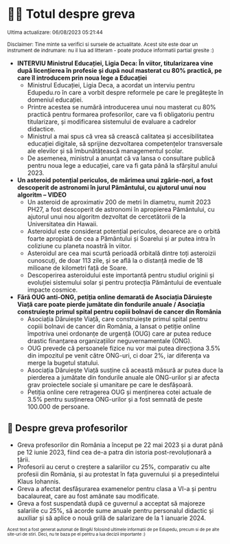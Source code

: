 # 👩‍🏫 Totul despre greva
<sub>Ultima actualizare: 06/08/2023 05:21:44</sub>

<sub>Disclaimer: Tine minte sa verifici si sursele de actualitate. Acest site este doar un instrument de indrumare: nu il lua ad litteram - poate produce informatii partial gresite :)</sub>

- **INTERVIU Ministrul Educației, Ligia Deca: În viitor, titularizarea vine după licențierea în profesie și după noul masterat cu 80% practică, pe care îl introducem prin noua lege a Educației**
    - Ministrul Educației, Ligia Deca, a acordat un interviu pentru Edupedu.ro în care a vorbit despre reformele pe care le pregătește în domeniul educației.
    - Printre acestea se numără introducerea unui nou masterat cu 80% practică pentru formarea profesorilor, care va fi obligatoriu pentru titularizare, și modificarea sistemului de evaluare a cadrelor didactice.
    - Ministrul a mai spus că vrea să crească calitatea și accesibilitatea educației digitale, să sprijine dezvoltarea competențelor transversale ale elevilor și să îmbunătățească managementul școlar.
    - De asemenea, ministrul a anunțat că va lansa o consultare publică pentru noua lege a educației, care va fi gata până la sfârșitul anului 2023.
- **Un asteroid potențial periculos, de mărimea unui zgârie-nori, a fost descoperit de astronomi în jurul Pământului, cu ajutorul unui nou algoritm – VIDEO**
    - Un asteroid de aproximativ 200 de metri în diametru, numit 2023 PH27, a fost descoperit de astronomi în apropierea Pământului, cu ajutorul unui nou algoritm dezvoltat de cercetătorii de la Universitatea din Hawaii.
    - Asteroidul este considerat potențial periculos, deoarece are o orbită foarte apropiată de cea a Pământului și Soarelui și ar putea intra în coliziune cu planeta noastră în viitor.
    - Asteroidul are cea mai scurtă perioadă orbitală dintre toți asteroizii cunoscuți, de doar 113 zile, și se află la o distanță medie de 18 milioane de kilometri față de Soare.
    - Descoperirea asteroidului este importantă pentru studiul originii și evoluției sistemului solar și pentru protecția Pământului de eventuale impacte cosmice.
- **Fără OUG anti-ONG, petiția online demarată de Asociația Dăruiește Viață care poate pierde jumătate din fondurile anuale / Asociația construiește primul spital pentru copiii bolnavi de cancer din România**
    - Asociația Dăruiește Viață, care construiește primul spital pentru copiii bolnavi de cancer din România, a lansat o petiție online împotriva unei ordonanțe de urgență (OUG) care ar putea reduce drastic finanțarea organizațiilor neguvernamentale (ONG).
    - OUG prevede că persoanele fizice nu vor mai putea direcționa 3.5% din impozitul pe venit către ONG-uri, ci doar 2%, iar diferența va merge la bugetul statului.
    - Asociația Dăruiește Viață susține că această măsură ar putea duce la pierderea a jumătate din fondurile anuale ale ONG-urilor și ar afecta grav proiectele sociale și umanitare pe care le desfășoară.
    - Petiția online cere retragerea OUG și menținerea cotei actuale de 3.5% pentru susținerea ONG-urilor și a fost semnată de peste 100.000 de persoane.

## 🏫 Despre greva profesorilor
- Greva profesorilor din România a început pe 22 mai 2023 și a durat până pe 12 iunie 2023, fiind cea de-a patra din istoria post-revoluționară a țării.
- Profesorii au cerut o creștere a salariilor cu 25%, comparativ cu alte profesii din România, și au protestat în fața guvernului și a președintelui Klaus Iohannis.
- Greva a afectat desfășurarea examenelor pentru clasa a VI-a și pentru bacalaureat, care au fost amânate sau modificate.
- Greva a fost suspendată după ce guvernul a acceptat să majoreze salariile cu 25%, să acorde sume anuale pentru personalul didactic și auxiliar și să aplice o nouă grilă de salarizare de la 1 ianuarie 2024.


<sub><sub>Acest text a fost generat automat de BingAI folosind ultimele informatii de pe Edupedu, precum si de pe alte site-uri de stiri. Deci, nu te baza pe el pentru a lua decizii importante :)</sub></sub>